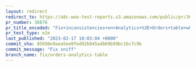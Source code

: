 ```yaml
---
layout: redirect
redirect_to: https://a8c-woo-test-reports.s3.amazonaws.com/public/pr/36876/e2e/index.html
pr_number: 36876
pr_title_encoded: "Fix+inconsistencies+on+Analytics+%3E+Orders+table+when+using+date_paid+or+date_completed"
pr_test_type: e2e
last_published: "2023-02-17 18:03:04 +0000"
commit_sha: 85698e9aea5ee0fed92b945adb69b99bc1bc7c9b
commit_message: "Fix sniff"
branch_name: fix/orders-analytics-table
---
```

